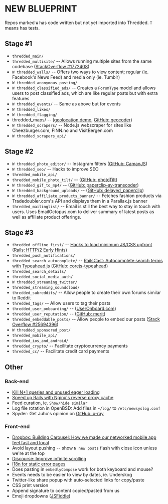 
# NEW BLUEPRINT

Repos marked `W` has code written but not yet imported into Thredded. `T` means has tests.

## Stage #1

- `thredded_main/`
- `thredded_multisite/` -- Allows running multiple sites from the same codebase ([StackOverflow #1772408](http://stackoverflow.com/questions/1772408/running-multiple-sites-from-the-same-rails-codebase))
- `W thredded_walls/` -- Offers two ways to view content; regular (ie. Facebook's News Feed) and media only (ie. Tumblr)
- `W thredded_anonymous_posting/`
- `W thredded_classified_ads/` -- Creates a `ForumType` model and allows users to post classified ads, which are like regular posts but with extra features
- `W thredded_events/` -- Same as above but for events
- `W thredded_likes/`
- `W thredded_flagging/`
- thredded_maps/ -- ([geolocation demo](http://html5demos.com/geo), [GitHub: geocoder](https://github.com/alexreisner/geocoder))
- `W thredded_scrapers/` -- Node.js webscraper for sites like Cheezburger.com, FINN.no and VisitBergen.com
- `W thredded_scrapers_api/`

## Stage #2

- `W thredded_photo_editor/` -- Instagram filters ([GitHub: CamanJS](https://github.com/meltingice/CamanJS))
- `W thredded_seo/` -- Hacks to improve SEO
- `thredded_mobile_api/`
- `thredded_mobile_photo_tilt/` -- ([GitHub: photoTilt](http://github.com/tregoning/photoTilt))
- `W thredded_gif_to_mp4/` -- ([GitHub: paperclip-av-transcoder](https://github.com/ruby-av/paperclip-av-transcoder))
- `W thredded_background_uploads/` -- ([GitHub: delayed_paperclip](https://github.com/jrgifford/delayed_paperclip/))
- `W thredded_affiliate_products_banner/` -- Fetches fashion products via Tradedoubler.com's API and displays them in a Parallax.js banner
- `thredded_mailinglist/` -- Email is still the best way to stay in touch with users. Uses EmailOctopus.com to deliver summary of latest posts as well as affiliate product offerings.

## Stage #3

- `thredded_offline_first/` -- [Hacks to load minimum JS/CSS upfront](http://lukew.com/ff/entry.asp?1756) ([Rails: HTTP/2 Early Hints](http://weblog.rubyonrails.org/2017/11/27/Rails-5-2-Active-Storage-Redis-Cache-Store-HTTP2-Early-Hints-Credentials/))
- `thredded_push_notifications/`
- `thredded_search_autocomplete/` -- [RailsCast: Autocomplete search terms with Typeahead.js](http://railscasts.com/episodes/399-autocomplete-search-terms) ([GitHub: corejs-typeahead](https://github.com/corejavascript/typeahead.js))
- `thredded_search_details/`
- `thredded_social_media_auth/`
- `W thredded_streaming_twitter/`
- `thredded_streaming_soundcloud/`
- `thredded_subreddits/` -- Allow people to create their own forums similar to Reddit
- `thredded_tags/` -- Allow users to tag their posts
- `thredded_user_onboarding/` -- ([UserOnboard.com](https://useronboard.com/))
- `thredded_user_reputation/` -- ([GitHub: merit](https://github.com/merit-gem/merit))
- `thredded_embeddable_posts/` -- Allow people to embed our posts ([Stack Overflow #25694396](https://stackoverflow.com/questions/25694396/allow-users-to-embed-my-content-into-their-sites-like-blogs-rails-4))
- `W thredded_sponsored_post/`
- `thredded_mobile_api/`
- `thredded_ios_and_android/`
- `thredded_crypto/` -- Facilitate cryptocurrency payments
- `thredded_cc/` -- Facilitate credit card payments

## Other

### Back-end

- [Kill N+1 queries and unused eager loading](http://github.com/flyerhzm/bullet)
- [Speed up Rails with Nginx's reverse proxy cache](http://mattbrictson.com/nginx-reverse-proxy-cache)
- Feed curation, ie. `Show/hide similar`
- Log file rotation in OpenBSD: Add files in `~/log/` to `/etc/newsyslog.conf`
- Spyder: Get Juho's opinion on [GitHub: x-ray](https://github.com/matthewmueller/x-ray)

### Front-end

- [Dropbox: Building Carousel: How we made our networked mobile app feel fast and local](https://blogs.dropbox.com/tech/2014/04/building-carousel-part-i-how-we-made-our-networked-mobile-app-feel-fast-and-local/)
- Avoid layout pushing -- show `N new posts` flash with close icon unless we're at the top
- [Discourse: Improve infinite scrolling](http://eviltrout.com/2013/02/16/infinite-scrolling-that-works.html)
- [I18n for static error pages](http://devcorner.mynewsdesk.com/2010/01/13/rails-i18n-and-404500-error-pages/)
- Does pasting in `embedlyCompose` work for both keyboard and mouse?
- Events needs to be easier to view by dates, ie. Underskog
- Twitter-like share popup with auto-selected links for copy/paste
- CSS print version
- Append signature to content copied/pasted from us
- Emoji dropdowns ([JSFiddle](http://jsfiddle.net/yrupn8qg/))

